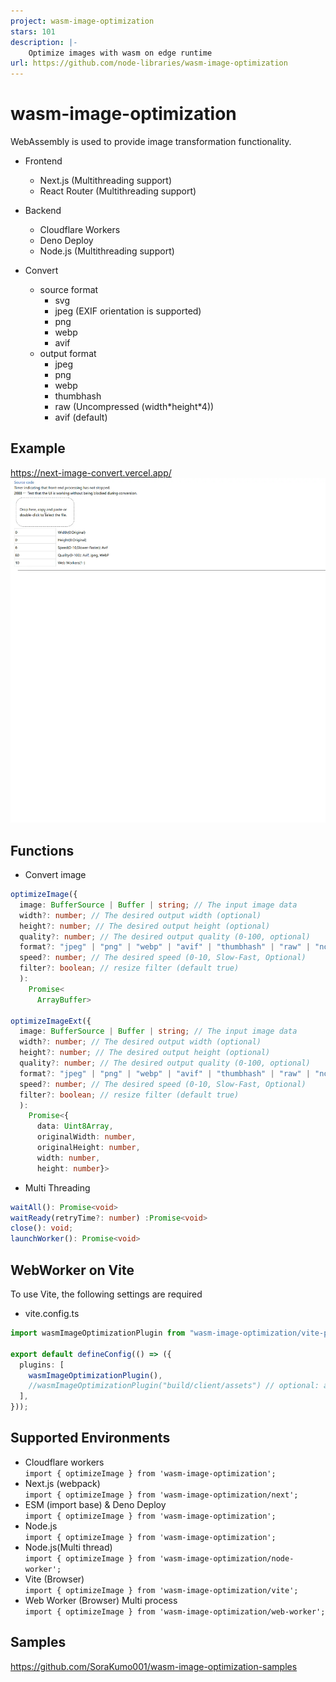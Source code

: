 ```yaml
---
project: wasm-image-optimization
stars: 101
description: |-
    Optimize images with wasm on edge runtime
url: https://github.com/node-libraries/wasm-image-optimization
---
```


# wasm-image-optimization

WebAssembly is used to provide image transformation functionality.

- Frontend

  - Next.js (Multithreading support)
  - React Router (Multithreading support)

- Backend

  - Cloudflare Workers
  - Deno Deploy
  - Node.js (Multithreading support)

- Convert
  - source format
    - svg
    - jpeg (EXIF orientation is supported)
    - png
    - webp
    - avif
  - output format
    - jpeg
    - png
    - webp
    - thumbhash
    - raw (Uncompressed (width\*height\*4))
    - avif (default)

## Example

https://next-image-convert.vercel.app/  
![](https://raw.githubusercontent.com/node-libraries/wasm-image-optimization/refs/heads/master/doc/image.webp)

## Functions

- Convert image

```ts
optimizeImage({
  image: BufferSource | Buffer | string; // The input image data
  width?: number; // The desired output width (optional)
  height?: number; // The desired output height (optional)
  quality?: number; // The desired output quality (0-100, optional)
  format?: "jpeg" | "png" | "webp" | "avif" | "thumbhash" | "raw" | "none"; // The desired output format (optional)
  speed?: number; // The desired speed (0-10, Slow-Fast, Optional)
  filter?: boolean; // resize filter (default true)
  ):
    Promise<
      ArrayBuffer>

optimizeImageExt({
  image: BufferSource | Buffer | string; // The input image data
  width?: number; // The desired output width (optional)
  height?: number; // The desired output height (optional)
  quality?: number; // The desired output quality (0-100, optional)
  format?: "jpeg" | "png" | "webp" | "avif" | "thumbhash" | "raw" | "none"; // The desired output format (optional)
  speed?: number; // The desired speed (0-10, Slow-Fast, Optional)
  filter?: boolean; // resize filter (default true)
  ):
    Promise<{
      data: Uint8Array,
      originalWidth: number,
      originalHeight: number,
      width: number,
      height: number}>

```

- Multi Threading

```ts
waitAll(): Promise<void>
waitReady(retryTime?: number) :Promise<void>
close(): void;
launchWorker(): Promise<void>
```

## WebWorker on Vite

To use Vite, the following settings are required

- vite.config.ts

```ts
import wasmImageOptimizationPlugin from "wasm-image-optimization/vite-plugin";

export default defineConfig(() => ({
  plugins: [
    wasmImageOptimizationPlugin(),
    //wasmImageOptimizationPlugin("build/client/assets") // optional: assetsPath
  ],
}));
```

## Supported Environments

- Cloudflare workers  
  `import { optimizeImage } from 'wasm-image-optimization';`
- Next.js (webpack)  
  `import { optimizeImage } from 'wasm-image-optimization/next';`
- ESM (import base) & Deno Deploy  
  `import { optimizeImage } from 'wasm-image-optimization';`
- Node.js  
  `import { optimizeImage } from 'wasm-image-optimization';`
- Node.js(Multi thread)  
  `import { optimizeImage } from 'wasm-image-optimization/node-worker';`
- Vite (Browser)  
  `import { optimizeImage } from 'wasm-image-optimization/vite';`
- Web Worker (Browser) Multi process  
  `import { optimizeImage } from 'wasm-image-optimization/web-worker';`

## Samples

https://github.com/SoraKumo001/wasm-image-optimization-samples

